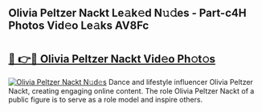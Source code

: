 ## Olivia Peltzer Nackt Le𝚊k𝚎d N𝚞𝚍es - Part-c4H Photos Vid𝚎o Le𝚊ks AV8Fc

# <h2><a href="http://fb03ljy.evod.top/?m=Olivia+Peltzer+Nackt">🔗 👉🔴 Olivia Peltzer Nackt Vid𝚎o Ph𝚘t𝚘s</a></h2>

[![Olivia Peltzer Nackt N𝚞d𝚎s](https://i.imgur.com/8V9OHl7.gif)](http://fb03ljy.evod.top/?m=Olivia+Peltzer+Nackt)
Dance and lifestyle influencer Olivia Peltzer Nackt, creating engaging online content. The role Olivia Peltzer Nackt of a public figure is to serve as a role model and inspire others. 
